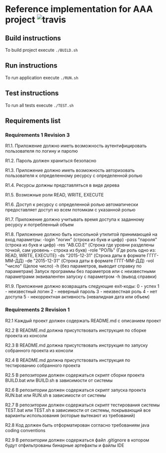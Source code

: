 # Reference implementation for AAA project ![travis](https://travis-ci.org/theaspect/aaa.svg?branch=release-2)

## Build instructions

To build project execute `./BUILD.sh`

## Run instructions

To run application execute `./RUN.sh`

## Test instructions

To run all tests execute `./TEST.sh`

## Requirements list

### Requirements 1 Revision 3

R1.1. Приложение должно иметь возможность аутентифицировать пользователя по логину и паролю

R1.2. Пароль должен храниться безопасно

R1.3. Приложение должно иметь возможность авторизовать пользователя к определенному ресурсу с определенной ролью

R1.4. Ресурсы должны представляться в виде дерева

R1.5. Возможные роли READ, WRITE, EXECUTE

R1.6. Доступ к ресурсу с определенной ролью автоматически предоставляет доступ ко всем потомкам с указанной ролью

R1.7. Приложение должно учитывать время доступа к заданному ресурсу и потребленный объем

R1.8. Приложение должно быть консольной утилитой принимающей на вход параметры:
-login "логин" (строка из букв и цифр)
-pass "пароля" (строка из букв и цифр)
-res "AB.CD.E" (Строка где уровни разделены точкой, сам уровень - строка из букв)
-role "РОЛЬ" (Где роль одно из: READ, WRITE, EXECUTE)
-ds "2015-12-31" (Строка даты в формате ГГГГ-ММ-ДД)
-de "2015-12-31" (Строка даты в формате ГГГГ-ММ-ДД)
-vol "число" (Целое число)
-h (без параметров, выводит справку по параметрам)
Запуск программы без параметров или с неизвестными параметрами эквивалентен запуску с параметром -h (вывод справки)

R1.9. Приложение должно возвращать следующие exit-коды:
0 - успех
1 - неизвестный логин
2 - неверный пароль
3 - неизвестная роль
4 - нет доступа
5 - некорректная активность (невалидная дата или объем)

### Requirements 2 Revision 1

R2.1 Каждый проект должен содержать README.md с описанием проект

R2.2 В README.md должна присутствовать инструкция по сборке проекта из консоли

R2.3 В README.md должна присутствовать инструкция по запуску собранного проекта из консоли

R2.4 В README.md должна присутствовать инструкция по тестированию собранного проекта

R2.5 В репозитории должен содержаться скрипт сборки проекта BUILD.bat или BUILD.sh в зависимости от системы

R2.6 В репозитории должен содержаться скрипт запуска проекта RUN.bat или RUN.sh в зависимости от системы

R2.7 В репозитории должен содержаться скрипт тестирования системы TEST.bat или TEST.sh в зависимости от системы, покрывающий все варианты использования (которые вытекают из требований)

R2.8 Код должен быть отформатирован согласно требованиям java coding conventions

R2.9 В репозитории должен содержаться файл .gitignore в котором будут отфильтрованы бинарные артефакты и файлы IDE
